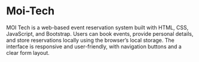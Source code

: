 # Moi-Tech
MOI Tech is a web-based event reservation system built with HTML, CSS, JavaScript, and Bootstrap. Users can book events, provide personal details, and store reservations locally using the browser’s local storage. The interface is responsive and user-friendly, with navigation buttons and a clear form layout.
